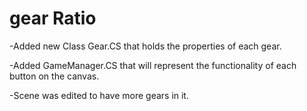 # gear Ratio

-Added new Class Gear.CS that holds the properties of each gear.

-Added GameManager.CS that will represent the functionality of each button on the canvas.

-Scene was edited to have more gears in it.
